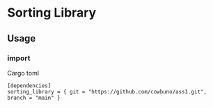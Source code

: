 # Sorting Library

## Usage

### import
Cargo toml
```
[dependencies]
sorting_library = { git = "https://github.com/cowbuno/ass1.git", branch = "main" }
```